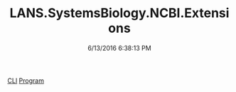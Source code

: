 ﻿---
title: LANS.SystemsBiology.NCBI.Extensions
date: 6/13/2016 6:38:13 PM
---

[CLI](T-LANS.SystemsBiology.NCBI.Extensions.CLI.html)
[Program](T-LANS.SystemsBiology.NCBI.Extensions.Program.html)

